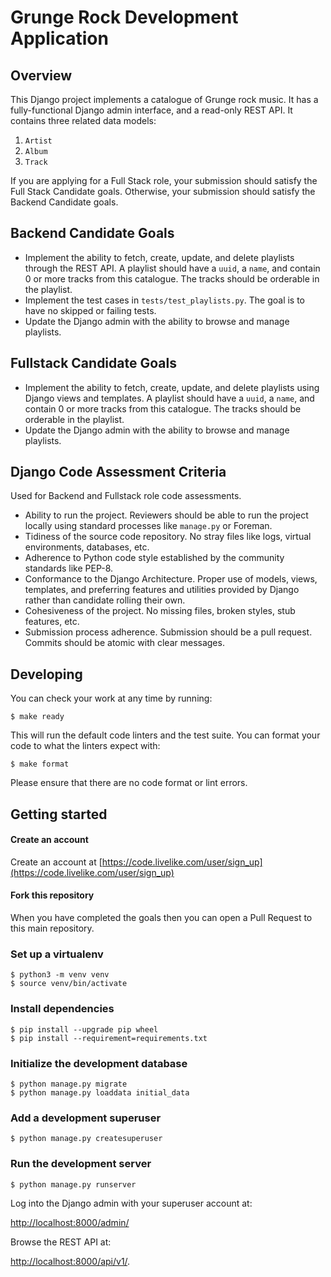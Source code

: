 # Grunge Rock Development Application

## Overview

This Django project implements a catalogue of Grunge rock music.  It has a fully-functional Django admin interface, and a read-only REST API.  It contains three related data models:

1. `Artist`
2. `Album`
3. `Track`

If you are applying for a Full Stack role, your submission should satisfy the Full Stack Candidate goals.
Otherwise, your submission should satisfy the Backend Candidate goals.

## Backend Candidate Goals

* Implement the ability to fetch, create, update, and delete playlists through the REST API.  A playlist should have a `uuid`, a `name`, and contain 0 or more tracks from this catalogue.  The tracks should be orderable in the playlist.
* Implement the test cases in `tests/test_playlists.py`.  The goal is to have no skipped or failing tests.
* Update the Django admin with the ability to browse and manage playlists.

## Fullstack Candidate Goals

* Implement the ability to fetch, create, update, and delete playlists using Django views and templates.  A playlist should have a `uuid`, a `name`, and contain 0 or more tracks from this catalogue.  The tracks should be orderable in the playlist.
* Update the Django admin with the ability to browse and manage playlists.


## Django Code Assessment Criteria

Used for Backend and Fullstack role code assessments.

* Ability to run the project. Reviewers should be able to run the project locally using standard processes like `manage.py` or Foreman.
* Tidiness of the source code repository. No stray files like logs, virtual environments, databases, etc.
* Adherence to Python code style established by the community standards like PEP-8.
* Conformance to the Django Architecture. Proper use of models, views, templates, and preferring features and utilities provided by Django rather than candidate rolling their own.
* Cohesiveness of the project. No missing files, broken styles, stub features, etc.
* Submission process adherence. Submission should be a pull request. Commits should be atomic with clear messages.


## Developing

You can check your work at any time by running:

```shell
$ make ready
```

This will run the default code linters and the test suite.  You can format your code to what the linters expect with:

```shell
$ make format
```

Please ensure that there are no code format or lint errors.

## Getting started

#### Create an account

Create an account at [https://code.livelike.com/user/sign_up](https://code.livelike.com/user/sign_up)

#### Fork this repository

When you have completed the goals then you can open a Pull Request to this main repository.

### Set up a virtualenv

```shell
$ python3 -m venv venv
$ source venv/bin/activate
```

### Install dependencies

```shell
$ pip install --upgrade pip wheel
$ pip install --requirement=requirements.txt
```

### Initialize the development database

```shell
$ python manage.py migrate
$ python manage.py loaddata initial_data
```

### Add a development superuser

```shell
$ python manage.py createsuperuser
```

### Run the development server

```shell
$ python manage.py runserver
```

Log into the Django admin with your superuser account at:

[http://localhost:8000/admin/](http://localhost:8000/admin/)

Browse the REST API at:

[http://localhost:8000/api/v1/](http://localhost:8000/api/v1/).

